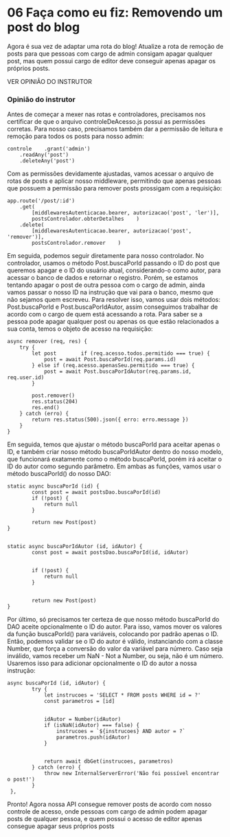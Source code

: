 # 06 Faça como eu fiz: Removendo um post do blog

Agora é sua vez de adaptar uma rota do blog! Atualize a rota de remoção de posts para que pessoas com cargo de admin consigam apagar qualquer post, mas quem possui cargo de editor deve conseguir apenas apagar os próprios posts.

VER OPINIÃO DO INSTRUTOR

### Opinião do instrutor

Antes de começar a mexer nas rotas e controladores, precisamos nos certificar de que o arquivo controleDeAcesso.js possui as permissões corretas. Para nosso caso, precisamos também dar a permissão de leitura e remoção para todos os posts para nosso admin:

```
controle    .grant('admin')
    .readAny('post')
    .deleteAny('post')
```

Com as permissões devidamente ajustadas, vamos acessar o arquivo de rotas de posts e aplicar nosso middleware, permitindo que apenas pessoas que possuem a permissão para remover posts prossigam com a requisição:

```
app.route('/post/:id')
    .get(
        [middlewaresAutenticacao.bearer, autorizacao('post', 'ler')],
        postsControlador.obterDetalhes    )
    .delete(
        [middlewaresAutenticacao.bearer, autorizacao('post', 'remover')],
        postsControlador.remover    )
```

Em seguida, podemos seguir diretamente para nosso controlador. No controlador, usamos o método Post.buscaPorId passando o ID do post que queremos apagar e o ID do usuário atual, considerando-o como autor, para acessar o banco de dados e retornar o registro. Porém, se estamos tentando apagar o post de outra pessoa com o cargo de admin, ainda vamos passar o nosso ID na instrução que vai para o banco, mesmo que não sejamos quem escreveu. Para resolver isso, vamos usar dois métodos: Post.buscaPorId e Post.buscaPorIdAutor, assim conseguimos trabalhar de acordo com o cargo de quem está acessando a rota. Para saber se a pessoa pode apagar qualquer post ou apenas os que estão relacionados a sua conta, temos o objeto de acesso na requisição:

```
async remover (req, res) {
    try {
        let post        if (req.acesso.todos.permitido === true) {
            post = await Post.buscaPorId(req.params.id)
        } else if (req.acesso.apenasSeu.permitido === true) {
            post = await Post.buscaPorIdAutor(req.params.id, req.user.id)
        }

        post.remover()
        res.status(204)
        res.end()
    } catch (erro) {
        return res.status(500).json({ erro: erro.message })
    }
}
```

Em seguida, temos que ajustar o método buscaPorId para aceitar apenas o ID, e também criar nosso método buscaPorIdAutor dentro do nosso modelo, que funcionará exatamente como o método buscaPorId, porém irá aceitar o ID do autor como segundo parâmetro. Em ambas as funções, vamos usar o método buscaPorId() do nosso DAO:

```
static async buscaPorId (id) {
        const post = await postsDao.buscaPorId(id)
        if (!post) {
            return null
        }

        return new Post(post)
}


static async buscaPorIdAutor (id, idAutor) {
        const post = await postsDao.buscaPorId(id, idAutor)


        if (!post) {
            return null
        }


        return new Post(post)
}
```

Por último, só precisamos ter certeza de que nosso método buscaPorId do DAO aceite opcionalmente o ID do autor. Para isso, vamos mover os valores da função buscaPorId() para variáveis, colocando por padrão apenas o ID. Então, podemos validar se o ID do autor é válido, instanciando com a classe Number, que força a conversão do valor da variável para número. Caso seja inválido, vamos receber um NaN - Not a Number, ou seja, não é um número. Usaremos isso para adicionar opcionalmente o ID do autor a nossa instrução:

```
async buscaPorId (id, idAutor) {
        try {
            let instrucoes = 'SELECT * FROM posts WHERE id = ?'
            const parametros = [id]


            idAutor = Number(idAutor)
            if (isNaN(idAutor) === false) {
                instrucoes = `${instrucoes} AND autor = ?`
                parametros.push(idAutor)
            }


            return await dbGet(instrucoes, parametros)
        } catch (erro) {
            throw new InternalServerError('Não foi possível encontrar o post!')
        }
 },
```

Pronto! Agora nossa API consegue remover posts de acordo com nosso controle de acesso, onde pessoas com cargo de admin podem apagar posts de qualquer pessoa, e quem possui o acesso de editor apenas consegue apagar seus próprios posts
